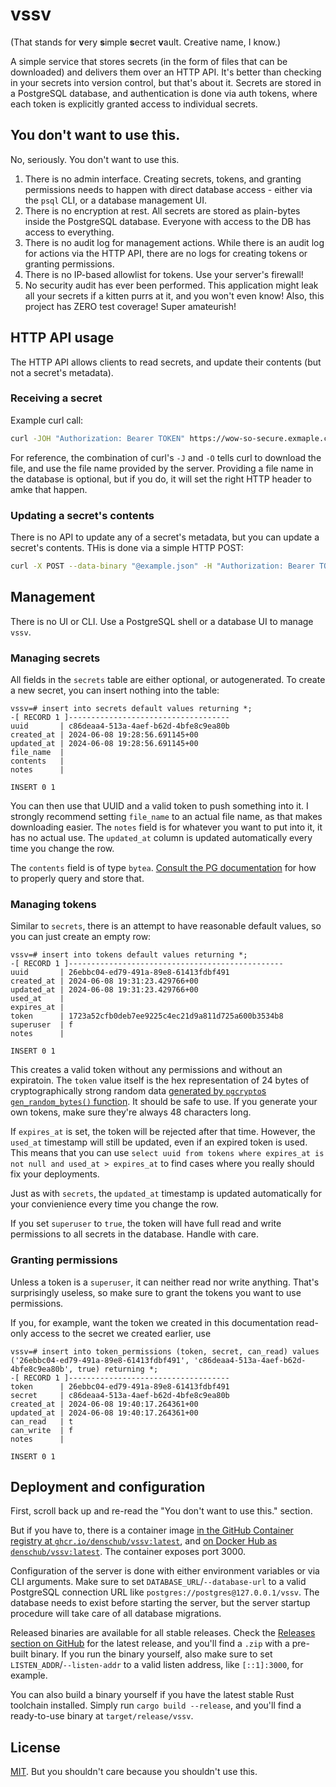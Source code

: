 # vssv

(That stands for **v**ery **s**imple **s**ecret **v**ault. Creative name, I know.)

A simple service that stores secrets (in the form of files that can be downloaded) and delivers them over an HTTP API. It's better than checking in your secrets into version control, but that's about it. Secrets are stored in a PostgreSQL database, and authentication is done via auth tokens, where each token is explicitly granted access to individual secrets.

## You don't want to use this.

No, seriously. You don't want to use this.

1. There is no admin interface. Creating secrets, tokens, and granting permissions needs to happen with direct database access - either via the `psql` CLI, or a database management UI.
2. There is no encryption at rest. All secrets are stored as plain-bytes inside the PostgreSQL database. Everyone with access to the DB has access to everything.
3. There is no audit log for management actions. While there is an audit log for actions via the HTTP API, there are no logs for creating tokens or granting permissions.
4. There is no IP-based allowlist for tokens. Use your server's firewall!
5. No security audit has ever been performed. This application might leak all your secrets if a kitten purrs at it, and you won't even know! Also, this project has ZERO test coverage! Super amateurish!

## HTTP API usage

The HTTP API allows clients to read secrets, and update their contents (but not a secret's metadata).

### Receiving a secret

Example curl call:

```sh
curl -JOH "Authorization: Bearer TOKEN" https://wow-so-secure.exmaple.com/secret/UUID
```

For reference, the combination of curl's `-J` and `-O` tells curl to download the file, and use the file name provided by the server. Providing a file name in the database is optional, but if you do, it will set the right HTTP header to amke that happen.

### Updating a secret's contents

There is no API to update any of a secret's metadata, but you can update a secret's contents. THis is done via a simple HTTP POST:

```sh
curl -X POST --data-binary "@example.json" -H "Authorization: Bearer TOKEN" http://localhost:3000/secret/UUID/contents
```

## Management

There is no UI or CLI. Use a PostgreSQL shell or a database UI to manage `vssv`.

### Managing secrets

All fields in the `secrets` table are either optional, or autogenerated. To create a new secret, you can insert nothing into the table:

```
vssv=# insert into secrets default values returning *;
-[ RECORD 1 ]------------------------------------
uuid       | c86deaa4-513a-4aef-b62d-4bfe8c9ea80b
created_at | 2024-06-08 19:28:56.691145+00
updated_at | 2024-06-08 19:28:56.691145+00
file_name  |
contents   |
notes      |

INSERT 0 1
```

You can then use that UUID and a valid token to push something into it. I strongly recommend setting `file_name` to an actual file name, as that makes downloading easier. The `notes` field is for whatever you want to put into it, it has no actual use. The `updated_at` column is updated automatically every time you change the row.

The `contents` field is of type `bytea`. [Consult the PG documentation](https://www.postgresql.org/docs/current/datatype-binary.html) for how to properly query and store that.

### Managing tokens

Similar to `secrets`, there is an attempt to have reasonable default values, so you can just create an empty row:

```
vssv=# insert into tokens default values returning *;
-[ RECORD 1 ]------------------------------------------------
uuid       | 26ebbc04-ed79-491a-89e8-61413fdbf491
created_at | 2024-06-08 19:31:23.429766+00
updated_at | 2024-06-08 19:31:23.429766+00
used_at    |
expires_at |
token      | 1723a52cfb0deb7ee9225c4ec21d9a811d725a600b3534b8
superuser  | f
notes      |

INSERT 0 1
```

This creates a valid token without any permissions and without an expiratoin. The `token` value itself is the hex representation of 24 bytes of cryptographically strong random data [generated by `pgcrypto`s `gen_random_bytes()` function](https://www.postgresql.org/docs/current/pgcrypto.html#PGCRYPTO-RANDOM-DATA-FUNCS). It should be safe to use. If you generate your own tokens, make sure they're always 48 characters long.

If `expires_at` is set, the token will be rejected after that time. However, the `used_at` timestamp will still be updated, even if an expired token is used. This means that you can use `select uuid from tokens where expires_at is not null and used_at > expires_at` to find cases where you really should fix your deployments.

Just as with `secrets`, the `updated_at` timestamp is updated automatically for your convienience every time you change the row.

If you set `superuser` to `true`, the token will have full read and write permissions to all secrets in the database. Handle with care.

### Granting permissions

Unless a token is a `superuser`, it can neither read nor write anything. That's surprisingly useless, so make sure to grant the tokens you want to use permissions.

If you, for example, want the token we created in this documentation read-only access to the secret we created earlier, use

```
vssv=# insert into token_permissions (token, secret, can_read) values ('26ebbc04-ed79-491a-89e8-61413fdbf491', 'c86deaa4-513a-4aef-b62d-4bfe8c9ea80b', true) returning *;
-[ RECORD 1 ]------------------------------------
token      | 26ebbc04-ed79-491a-89e8-61413fdbf491
secret     | c86deaa4-513a-4aef-b62d-4bfe8c9ea80b
created_at | 2024-06-08 19:40:17.264361+00
updated_at | 2024-06-08 19:40:17.264361+00
can_read   | t
can_write  | f
notes      |

INSERT 0 1
```

## Deployment and configuration

First, scroll back up and re-read the "You don't want to use this." section.

But if you have to, there is a container image [in the GitHub Container registry at `ghcr.io/denschub/vssv:latest`](https://github.com/denschub/vssv/pkgs/container/vssv), and [on Docker Hub as `denschub/vssv:latest`](https://hub.docker.com/repository/docker/denschub/vssv/general). The container exposes port 3000.

Configuration of the server is done with either environment variables or via CLI arguments. Make sure to set `DATABASE_URL`/`--database-url` to a valid PostgreSQL connection URL like `postgres://postgres@127.0.0.1/vssv`. The database needs to exist before starting the server, but the server startup procedure will take care of all database migrations.

Released binaries are available for all stable releases. Check the [Releases section on GitHub](https://github.com/denschub/vssv/releases) for the latest release, and you'll find a `.zip` with a pre-built binary. If you run the binary yourself, also make sure to set `LISTEN_ADDR`/`--listen-addr` to a valid listen address, like `[::1]:3000`, for example.

You can also build a binary yourself if you have the latest stable Rust toolchain installed. Simply run `cargo build --release`, and you'll find a ready-to-use binary at `target/release/vssv`.

## License

[MIT](/LICENSE). But you shouldn't care because you shouldn't use this.
